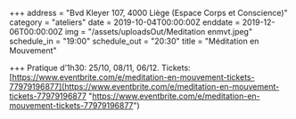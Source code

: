 +++
address = "Bvd Kleyer 107, 4000 Liège (Espace Corps et Conscience)"
category = "ateliers"
date = 2019-10-04T00:00:00Z
enddate = 2019-12-06T00:00:00Z
img = "/assets/uploadsOut/Meditation enmvt.jpeg"
schedule_in = "19:00"
schedule_out = "20:30"
title = "Méditation en Mouvement"

+++
Pratique d’1h30: 25/10, 08/11, 06/12. Tickets: [https://www.eventbrite.com/e/meditation-en-mouvement-tickets-77979196877](https://www.eventbrite.com/e/meditation-en-mouvement-tickets-77979196877 "https://www.eventbrite.com/e/meditation-en-mouvement-tickets-77979196877")
